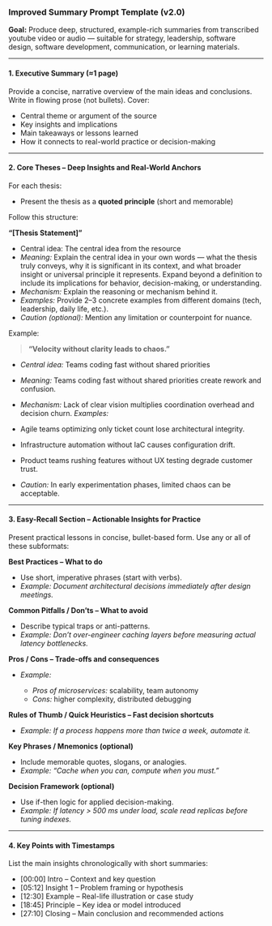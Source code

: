 ### Improved Summary Prompt Template (v2.0)

**Goal:** Produce deep, structured, example-rich summaries from transcribed youtube video or audio — suitable for strategy, leadership, software design, software development, communication, or learning materials.

---

#### 1. Executive Summary (≈1 page)

Provide a concise, narrative overview of the main ideas and conclusions. Write in flowing prose (not bullets). Cover:

* Central theme or argument of the source
* Key insights and implications
* Main takeaways or lessons learned
* How it connects to real-world practice or decision-making

---

#### 2. Core Theses – Deep Insights and Real-World Anchors

For each thesis:

* Present the thesis as a **quoted principle** (short and memorable)

Follow this structure:

**“[Thesis Statement]”**
* Central idea: The central idea from the resource
* *Meaning:* Explain the central idea in your own words — what the thesis truly conveys, why it is significant in its context, and what broader insight or universal principle it represents. Expand beyond a definition to include its implications for behavior, decision-making, or understanding.
* *Mechanism:* Explain the reasoning or mechanism behind it.
* *Examples:* Provide 2–3 concrete examples from different domains (tech, leadership, daily life, etc.).
* *Caution (optional):* Mention any limitation or counterpoint for nuance.

Example:

> **“Velocity without clarity leads to chaos.”**
* *Central idea:* Teams coding fast without shared priorities
* *Meaning:* Teams coding fast without shared priorities create rework and confusion.
* *Mechanism:* Lack of clear vision multiplies coordination overhead and decision churn.
*Examples:*

* Agile teams optimizing only ticket count lose architectural integrity.
* Infrastructure automation without IaC causes configuration drift.
* Product teams rushing features without UX testing degrade customer trust.
* *Caution:* In early experimentation phases, limited chaos can be acceptable.

---

#### 3. Easy-Recall Section – Actionable Insights for Practice

Present practical lessons in concise, bullet-based form. Use any or all of these subformats:

**Best Practices – What to do**

* Use short, imperative phrases (start with verbs).
* *Example:* *Document architectural decisions immediately after design meetings.*

**Common Pitfalls / Don’ts – What to avoid**

* Describe typical traps or anti-patterns.
* *Example:* *Don’t over-engineer caching layers before measuring actual latency bottlenecks.*

**Pros / Cons – Trade-offs and consequences**

* *Example:*

  * *Pros of microservices:* scalability, team autonomy
  * *Cons:* higher complexity, distributed debugging

**Rules of Thumb / Quick Heuristics – Fast decision shortcuts**

* *Example:* *If a process happens more than twice a week, automate it.*

**Key Phrases / Mnemonics (optional)**

* Include memorable quotes, slogans, or analogies.
* *Example:* *“Cache when you can, compute when you must.”*

**Decision Framework (optional)**

* Use if-then logic for applied decision-making.
* *Example:* *If latency > 500 ms under load, scale read replicas before tuning indexes.*

---

#### 4. Key Points with Timestamps

List the main insights chronologically with short summaries:

* [00:00] Intro – Context and key question
* [05:12] Insight 1 – Problem framing or hypothesis
* [12:30] Example – Real-life illustration or case study
* [18:45] Principle – Key idea or model introduced
* [27:10] Closing – Main conclusion and recommended actions

